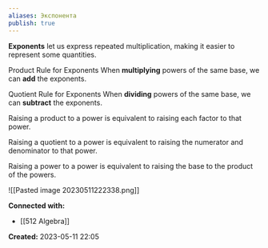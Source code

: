 ```yaml
---
aliases: Экспонента
publish: true
---
```


**Exponents** let us express repeated multiplication, making it easier to represent some quantities.

Product Rule for Exponents
When **multiplying** powers of the same base, we can **add** the exponents.

Quotient Rule for Exponents
When **dividing** powers of the same base, we can **subtract** the exponents.

Raising a product to a power is equivalent to raising each factor to that power.

Raising a quotient to a power is equivalent to raising the numerator and denominator to that power.

Raising a power to a power is equivalent to raising the base to the product of the powers.

![[Pasted image 20230511222338.png]]



**Connected with:**
- [[512 Algebra]]



**Created:** 2023-05-11 22:05